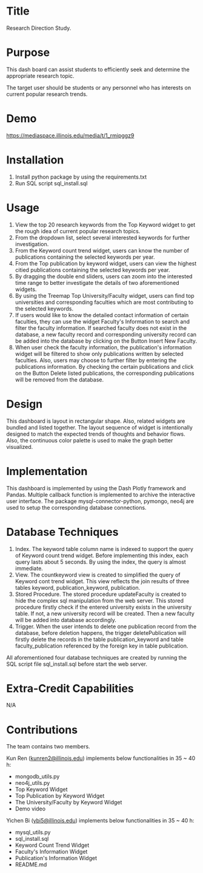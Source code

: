 # Title
Research Direction Study.
# Purpose
This dash board can assist students to efficiently seek and determine the appropriate research topic. 

The target user should be students or any personnel who has interests on current popular research trends.

# Demo
https://mediaspace.illinois.edu/media/t/1_rmipggz9
# Installation
1. Install python package by using the requirements.txt
2. Run SQL script sql_install.sql
# Usage
1. View the top 20 research keywords from the Top Keyword widget to get the rough idea of current popular research topics.
2. From the dropdown list, select several interested keywords for further investigation.
3. From the Keyword count trend widget, users can know the number of publications containing the selected keywords per year.
4. From the Top publication by keyword widget, users can view the highest citied publications containing the selected keywords per year.
5. By dragging the double end sliders, users can zoom into the interested time range to better investigate the details of two aforementioned widgets.
6. By using the Treemap Top University/Faculty widget, users can find top universities and corresponding faculties which are most contributing to the selected keywords.
7. If users would like to know the detailed contact information of certain faculties, they can use the widget Faculty's Information to search and filter the faculty information. If searched faculty does not exist in the database, a new faculty record and corresponding university record can be added into the database by clicking on the Button Insert New Faculty.
8. When user check the faculty information, the publication's information widget will be filtered to show only publications written by selected faculties. Also, users may choose to further filter by entering the publications information. By checking the certain publications and click on the Button Delete listed publications, the corresponding publications will be removed from the database.
# Design
This dashboard is layout in rectangular shape. Also, related widgets are bundled and listed together. The layout sequence of widget is intentionally designed to match the expected trends of thoughts and behavior flows. Also, the continuous  color palette is used to make the graph better visualized. 
# Implementation
This dashboard is implemented by using the Dash Plotly framework and Pandas. Multiple callback function is implemented to archive the interactive user interface.
The package mysql-connector-python, pymongo, neo4j are used to setup the corresponding database connections.
# Database Techniques
1. Index. The keyword table column name is indexed to support the query of Keyword count trend widget. Before implementing this index, each query lasts about 5 seconds. By using the index, the query is almost immediate. 
2. View. The countkeyword view is created to simplified the query of Keyword cont trend widget. This view reflects the join results of three tables keyword, publication_keyword, publication. 
3. Stored Procedure. The stored procedure updateFaculty is created to hide the complex sql manipulation from the web server. This stored procedure firstly check if the entered university exists in the university table. If not, a new university record will be created. Then a new faculty will be added into database accordingly. 
4. Trigger. When the user intends to delete one publication record from the database, before deletion happens, the trigger deletePublication will firstly delete the records in the table publication_keyword and table faculty_publication referenced by the foreign key in table publication.

All aforementioned four database techniques are created by running the SQL script file sql_install.sql before start the web server.
# Extra-Credit Capabilities
N/A
# Contributions
The team contains two members.

Kun Ren (kunren2@illinois.edu) implements below functionalities in 35 ~ 40 h:
* mongodb_utils.py
* neo4j_utils.py
* Top Keyword Widget
* Top Publication by Keyword Widget
* The University/Faculty by Keyword Widget
* Demo video

Yichen Bi (ybi5@illinois.edu) implements below functionalities in 35 ~ 40 h:
* mysql_utils.py
* sql_install.sql
* Keyword Count Trend Widget
* Faculty's Information Widget
* Publication's Information Widget
* README.md